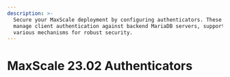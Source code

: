 ```yaml
---
description: >-
  Secure your MaxScale deployment by configuring authenticators. These modules
  manage client authentication against backend MariaDB servers, supporting
  various mechanisms for robust security.
---
```


# MaxScale 23.02 Authenticators

